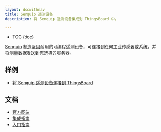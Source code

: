 ```yaml
---
layout: docwithnav
title: Senquip 遥测设备
description: 将 Senquip 遥测设备集成到 ThingsBoard 中。

---
```


* TOC
{:toc}

[Senquip](https://www.senquip.com) 制造坚固耐用的可编程遥测设备，可连接到任何工业传感器或系统，并将测量数据发送到您选择的服务器。

## 样例

- [将 Senquip 遥测设备连接到 ThingsBoard](/docs/samples/senquip/senquip/)

## 文档

- [官方网站](https://www.senquip.com)
- [集成指南](http://docs.senquip.com/orbug/)
- [入门指南](http://docs.senquip.com/quickstart/ORB-X1_quickstart_1-0.pdf)
